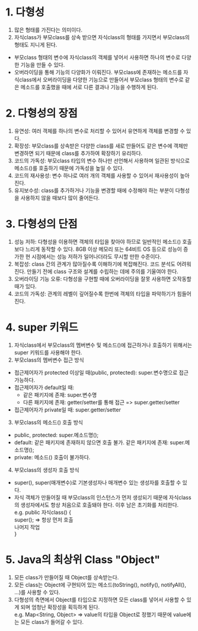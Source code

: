 # 1. 다형성
1. 많은 형태를 가진다는 의미이다.
2. 자식class가 부모class를 상속 받으면 자식class의 형태를 가지면서 부모class의 형태도 지니게 된다.
- 부모class 형태의 변수에 자식class의 객체를 넣어서 사용하면 하나의 변수로 다양한 기능을 만들 수 있다.
- 오버라이딩을 통해 기능의 다양화가 이뤄진다. 부모class에 존재하는 메소드를 자식class에서 오버라이딩을 다양한 기능으로 만들어서 부모class 형태의 변수로 같은 메소드를 호출했을 때에 서로 다른 결과나 기능을 수행하게 된다.

# 2. 다형성의 장점
1. 유연성: 여러 객체를 하나의 변수로 처리할 수 있어서 유연하게 객체를 변경할 수 있다.
2. 확장성: 부모class를 상속받은 다양한 class를 새로 만들어도 같은 변수에 객체만 변경하면 되기 때문에 class를 추가하여 확장하기 유리하다.
3. 코드의 가독성: 부모class 타입의 변수 하나만 선언해서 사용하며 일관된 방식으로 메소드()를 호출하기 때문에 가독성을 높일 수 있다.
4. 코드의 재사용성: 변수 하나로 여러 개의 객체를 사용할 수 있어서 재사용성이 높아진다.
5. 유지보수성: class를 추가하거나 기능을 변경할 때에 수정해야 하는 부분이 다형성을 사용하지 않을 때보다 많이 줄어든다.

# 3. 다형성의 단점
1. 성능 저하: 다형성을 이용하면 객체의 타입을 찾아야 하므로 일반적인 메소드() 호출보다 느리게 동작할 수 있다. 8GB 이상 메모리 또는 64비트 OS 등으로 성능이 증가한 현 시점에서는 성능 저하가 일어나더라도 무시할 만한 수준이다.
2. 복잡성: class 간의 관계가 많아질수록 이해하기에 복잡해진다. 코드 분석도 어려워진다. 만들기 전에 class 구조와 설계를 수립하는 데에 주의를 기울여야 한다.
3. 오버라이딩 기능 오류: 다형성을 구현할 때에 오버라이딩을 잘못 사용하면 오작동할 때가 있다.
4. 코드의 가독성: 관계의 레벨이 깊어질수록 한번에 객체의 타입을 파악하기가 힘들어진다.

# 4. super 키워드
1. 자식class에서 부모class의 멤버변수 및 메소드()에 접근하거나 호출하기 위해서는 super 키워드를 사용해야 한다.
2. 부모class의 멤버변수 접근 방식
- 접근제어자가 protected 이상일 때(public, protected): super.변수명으로 접근 가능하다.
- 접근제어자가 default일 때:
    - 같은 패키지에 존재: super.변수명
    - 다른 패키지에 존재: getter/setter를 통해 접근 => super.getter/setter
- 접근제어자가 private일 때: super.getter/setter
3. 부모class의 메소드() 호출 방식
- public, protected: super.메소드명();
- default: 같은 패키지에 존재하지 않으면 호출 불가. 같은 패키지에 존재: super.메소드명();
- private: 메소드() 호출이 불가하다.
4. 부모class의 생성자 호출 방식
- super(), super(매개변수)로 기본생성자나 매개변수 있는 생성자를 호출할 수 있다.
- 자식 객체가 만들어질 때 부모class의 인스턴스가 먼저 생성되기 때문에 자식class의 생성자에서도 항상 처음으로 호출돼야 한다. 이후 남은 초기화를 처리한다.  
e.g. public 자식class() {  
    super(); => 항상 먼저 호출  
    나머지 작업  
}  

# 5. Java의 최상위 Class "Object"
1. 모든 class가 만들어질 때 Object를 상속받는다.
2. 모든 class는 Object에 구현되어 있는 메소드(toString(), notify(), notifyAll(), ...)를 사용할 수 있다.
3. 다형성의 측면에서 Object를 타입으로 지정하면 모든 class를 넣어서 사용할 수 있게 되며 엄청난 확장성을 획득하게 된다.  
e.g. Map<String, Object> => value의 타입을 Object로 정했기 때문에 value에는 모든 class가 들어갈 수 있다.